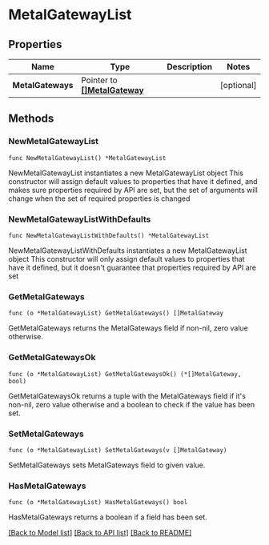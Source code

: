 # MetalGatewayList

## Properties

Name | Type | Description | Notes
------------ | ------------- | ------------- | -------------
**MetalGateways** | Pointer to [**[]MetalGateway**](MetalGateway.md) |  | [optional] 

## Methods

### NewMetalGatewayList

`func NewMetalGatewayList() *MetalGatewayList`

NewMetalGatewayList instantiates a new MetalGatewayList object
This constructor will assign default values to properties that have it defined,
and makes sure properties required by API are set, but the set of arguments
will change when the set of required properties is changed

### NewMetalGatewayListWithDefaults

`func NewMetalGatewayListWithDefaults() *MetalGatewayList`

NewMetalGatewayListWithDefaults instantiates a new MetalGatewayList object
This constructor will only assign default values to properties that have it defined,
but it doesn't guarantee that properties required by API are set

### GetMetalGateways

`func (o *MetalGatewayList) GetMetalGateways() []MetalGateway`

GetMetalGateways returns the MetalGateways field if non-nil, zero value otherwise.

### GetMetalGatewaysOk

`func (o *MetalGatewayList) GetMetalGatewaysOk() (*[]MetalGateway, bool)`

GetMetalGatewaysOk returns a tuple with the MetalGateways field if it's non-nil, zero value otherwise
and a boolean to check if the value has been set.

### SetMetalGateways

`func (o *MetalGatewayList) SetMetalGateways(v []MetalGateway)`

SetMetalGateways sets MetalGateways field to given value.

### HasMetalGateways

`func (o *MetalGatewayList) HasMetalGateways() bool`

HasMetalGateways returns a boolean if a field has been set.


[[Back to Model list]](../README.md#documentation-for-models) [[Back to API list]](../README.md#documentation-for-api-endpoints) [[Back to README]](../README.md)


